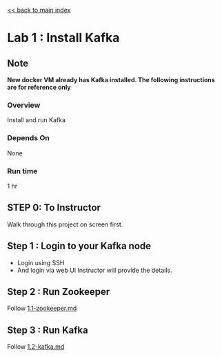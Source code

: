 <link rel='stylesheet' href='../assets/css/main.css'/>

[<< back to main index](../README.md)

# Lab 1 : Install Kafka

## Note
**New docker VM already has Kafka installed.  The following instructions are for reference only**


### Overview
Install and run Kafka

### Depends On
None

### Run time
1 hr


## STEP 0: To Instructor
Walk through this project on screen first.

## Step 1 : Login to your Kafka node
* Login using SSH
* And login via web UI
Instructor will provide the details.


## Step 2 : Run Zookeeper
Follow   [1.1-zookeeper.md](1.1-zookeeper.md)


## Step 3 : Run Kafka
Follow   [1.2-kafka.md](1.2-kafka.md)